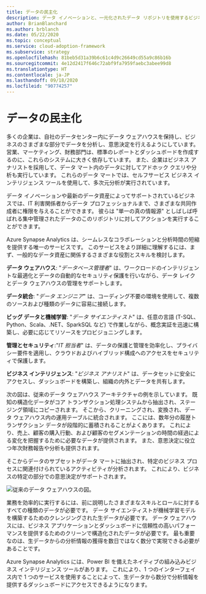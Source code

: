 ```yaml
---
title: データの民主化
description: データ イノベーションと、一元化されたデータ リポジトリを使用するビジネスを可能にします。
author: BrianBlanchard
ms.author: brblanch
ms.date: 05/22/2020
ms.topic: conceptual
ms.service: cloud-adoption-framework
ms.subservice: strategy
ms.openlocfilehash: 81beb5d31a39b6c61c4d9c26649cd55a9c86b16b
ms.sourcegitcommit: 4e12d2417f646c72abf9fa7959faebc3abee99d8
ms.translationtype: HT
ms.contentlocale: ja-JP
ms.lasthandoff: 09/18/2020
ms.locfileid: "90774257"
---
```

# <a name="data-democratization"></a>データの民主化

多くの企業は、自社のデータセンター内にデータ ウェアハウスを保持し、ビジネスのさまざまな部分でデータを分析し、意思決定を行えるようにしています。 営業、マーケティング、財務部門は、標準のレポートとダッシュボードを作成するのに、これらのシステムに大きく依存しています。 また、企業はビジネス アナリストを採用して、データ マート内のデータに対してアドホック クエリや分析も実行しています。 これらのデータ マートでは、セルフサービス ビジネス インテリジェンス ツールを使用して、多次元分析が実行されています。

データ イノベーションや最新のデータ資産によってサポートされているビジネスでは、IT 利害関係者からデータ プロフェッショナルまで、さまざまな共同作成者に権限を与えることができます。 彼らは "単一の真の情報源" としばしば呼ばれる集中管理されたデータのこのリポジトリに対してアクションを実行することができます。

Azure Synapse Analytics は、シームレスなコラボレーションと分析時間の短縮を提供する唯一のサービスです。 このサービスをより詳細に理解するには、まず、一般的なデータ資産に関係するさまざまな役割とスキルを検討します。

**データ ウェアハウス**: "*データベース管理者*" は、ワークロードのインテリジェントな最適化とデータの自動的なセキュリティ保護を行いながら、データ レイクとデータ ウェアハウスの管理をサポートします。

**データ統合**: "*データ エンジニア*" は、コーディング不要の環境を使用して、複数のソースおよび種類のデータに容易に接続します。

**ビッグ データと機械学習**: "*データ サイエンティスト*" は、任意の言語 (T-SQL、Python、Scala、.NET、SparkSQL など) で作業しながら、概念実証を迅速に構築し、必要に応じてリソースをプロビジョニングします。

**管理とセキュリティ**:"*IT 担当者*" は、データの保護と管理を効率化し、プライバシー要件を適用し、クラウドおよびハイブリッド構成へのアクセスをセキュリティで保護します。

**ビジネス インテリジェンス**: "*ビジネス アナリスト*" は、データセットに安全にアクセスし、ダッシュボードを構築し、組織の内外とデータを共有します。

次の図は、従来のデータ ウェアハウス アーキテクチャの例を示しています。 既知の構造化データがコア トランザクション処理システムから抽出され、ステージング領域にコピーされます。 そこから、クリーニングされ、変換され、データ ウェアハウス内の運用テーブルに統合されます。 ここには、数年分の履歴トランザクション データが段階的に蓄積されることがよくあります。 これにより、売上、顧客の購入行動、および顧客のセグメンテーションの時間の経過による変化を把握するために必要なデータが提供されます。 また、意思決定に役立つ年次財務報告や分析も提供されます。

そこからデータのサブセットがデータ マートに抽出され、特定のビジネス プロセスに関連付けられているアクティビティが分析されます。 これにより、ビジネスの特定の部分での意思決定がサポートされます。

![従来のデータ ウェアハウスの図。](../../_images/analytics/the-classic-data-warehouse.png)

業務を効率的に実行するには、前に説明したさまざまなスキルとロールに対するすべての種類のデータが必要です。 データ サイエンティストが機械学習モデルを構築するためのクレンジングされた生データが必要です。 データ ウェアハウスには、ビジネス アプリケーションとダッシュボードに信頼性の高いパフォーマンスを提供するためのクリーンで構造化されたデータが必要です。 最も重要なのは、生データからの分析情報の獲得を数日ではなく数分で実現できる必要があることです。

Azure Synapse Analytics には、Power BI を備えたネイティブの組み込みビジネス インテリジェンス ツールがあります。 これにより、1 つのインターフェイス内で 1 つのサービスを使用することによって、生データから数分で分析情報を提供するダッシュボードにアクセスできるようになります。
